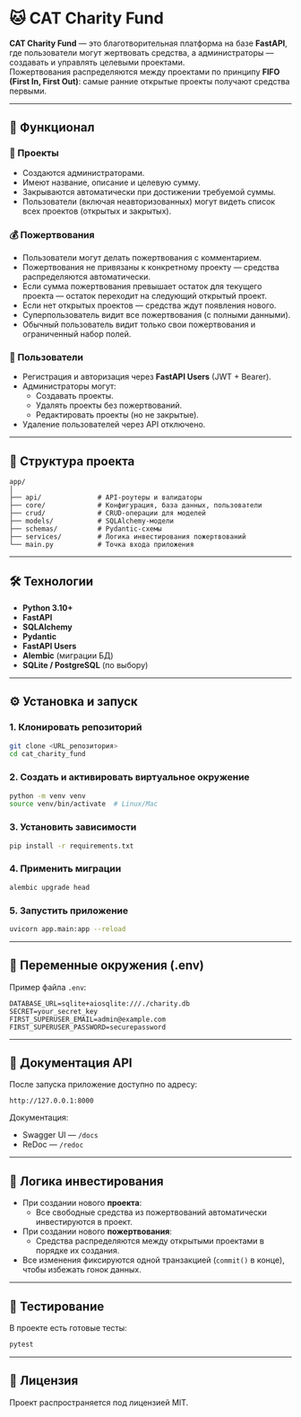 # 🐱 CAT Charity Fund

**CAT Charity Fund** — это благотворительная платформа на базе **FastAPI**, где пользователи могут жертвовать средства, а администраторы — создавать и управлять целевыми проектами.  
Пожертвования распределяются между проектами по принципу **FIFO (First In, First Out)**: самые ранние открытые проекты получают средства первыми.

---

## 🚀 Функционал

### 📌 Проекты
- Создаются администраторами.
- Имеют название, описание и целевую сумму.
- Закрываются автоматически при достижении требуемой суммы.
- Пользователи (включая неавторизованных) могут видеть список всех проектов (открытых и закрытых).

### 💰 Пожертвования
- Пользователи могут делать пожертвования с комментарием.
- Пожертвования не привязаны к конкретному проекту — средства распределяются автоматически.
- Если сумма пожертвования превышает остаток для текущего проекта — остаток переходит на следующий открытый проект.
- Если нет открытых проектов — средства ждут появления нового.
- Суперпользователь видит все пожертвования (с полными данными).
- Обычный пользователь видит только свои пожертвования и ограниченный набор полей.

### 👥 Пользователи
- Регистрация и авторизация через **FastAPI Users** (JWT + Bearer).
- Администраторы могут:
  - Создавать проекты.
  - Удалять проекты без пожертвований.
  - Редактировать проекты (но не закрытые).
- Удаление пользователей через API отключено.

---

## 📂 Структура проекта

```
app/
│
├── api/              # API-роутеры и валидаторы
├── core/             # Конфигурация, база данных, пользователи
├── crud/             # CRUD-операции для моделей
├── models/           # SQLAlchemy-модели
├── schemas/          # Pydantic-схемы
├── services/         # Логика инвестирования пожертвований
└── main.py           # Точка входа приложения
```

---

## 🛠 Технологии
- **Python 3.10+**
- **FastAPI**
- **SQLAlchemy**
- **Pydantic**
- **FastAPI Users**
- **Alembic** (миграции БД)
- **SQLite / PostgreSQL** (по выбору)

---

## ⚙️ Установка и запуск

### 1. Клонировать репозиторий
```bash
git clone <URL_репозитория>
cd cat_charity_fund
```

### 2. Создать и активировать виртуальное окружение
```bash
python -m venv venv
source venv/bin/activate  # Linux/Mac
```

### 3. Установить зависимости
```bash
pip install -r requirements.txt
```

### 4. Применить миграции
```bash
alembic upgrade head
```

### 5. Запустить приложение
```bash
uvicorn app.main:app --reload
```

---

## 🔑 Переменные окружения (.env)
Пример файла `.env`:
```
DATABASE_URL=sqlite+aiosqlite:///./charity.db
SECRET=your_secret_key
FIRST_SUPERUSER_EMAIL=admin@example.com
FIRST_SUPERUSER_PASSWORD=securepassword
```

---

## 📜 Документация API
После запуска приложение доступно по адресу:  
```
http://127.0.0.1:8000
```
Документация:
- Swagger UI — `/docs`
- ReDoc — `/redoc`

---

## 🔄 Логика инвестирования
- При создании нового **проекта**:
  - Все свободные средства из пожертвований автоматически инвестируются в проект.
- При создании нового **пожертвования**:
  - Средства распределяются между открытыми проектами в порядке их создания.
- Все изменения фиксируются одной транзакцией (`commit()` в конце), чтобы избежать гонок данных.

---

## 🧪 Тестирование
В проекте есть готовые тесты:
```bash
pytest
```

---

## 📄 Лицензия
Проект распространяется под лицензией MIT.

